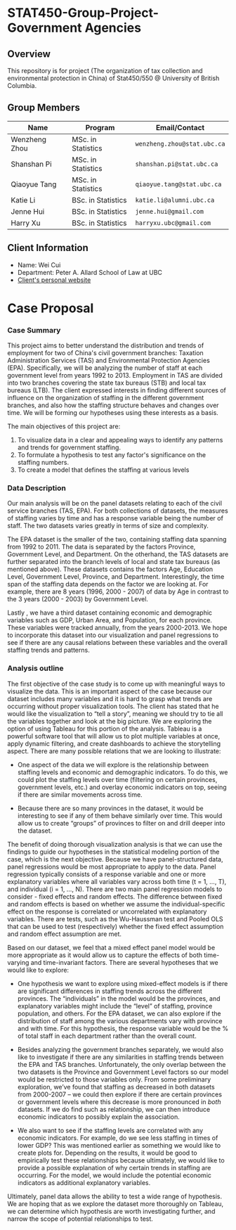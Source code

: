 # STAT450-Group-Project-Government Agencies

## Overview

This repository is for project (The organization of tax collection and environmental protection in China) of Stat450/550 @ University of British Columbia.

## Group Members

|   **Name**     |     **Program**           |    **Email/Contact**              |
|----------------|---------------------------|-----------------------------------|
| Wenzheng Zhou  |    MSc. in Statistics     |    `wenzheng.zhou@stat.ubc.ca`    |
| Shanshan Pi    |    MSc. in Statistics     |    `shanshan.pi@stat.ubc.ca`      |
| Qiaoyue Tang   |    MSc. in Statistics     |    `qiaoyue.tang@stat.ubc.ca`     |
| Katie Li       |    BSc. in Statistics     |    `katie.li@alumni.ubc.ca`       |
| Jenne Hui      |    BSc. in Statistics     |    `jenne.hui@gmail.com`          |
| Harry Xu       |    BSc. in Statistics     |    `harryxu.ubc@gmail.com`        |

## Client Information

- Name: Wei Cui 
- Department: Peter A. Allard School of Law at UBC
- [Client's personal website](https://ubc.academia.edu/WeiCui)

# Case Proposal

### Case Summary

This project aims to better understand the distribution and trends of employment for two of China's civil government branches: Taxation Administration Services (TAS) and Environmental Protection Agencies (EPA). Specifically, we will be analyzing the number of staff at each government level from years 1992 to 2013. Employment in TAS are divided into two branches covering the state tax bureaus (STB) and local tax bureaus (LTB). The client expressed interests in finding different sources of influence on the organization of staffing in the different government branches, and also how the staffing structure behaves and changes over time. We will be forming our hypotheses using these interests as a basis.

The main objectives of this project are: 
  1.  To visualize data in a clear and appealing ways to identify any patterns and trends for government staffing.  
  2.  To formulate a hypothesis to test any factor's significance on the staffing numbers.
  3.  To create a model that defines the staffing at various levels

### Data Description

Our main analysis will be on the panel datasets relating to each of the civil service branches (TAS, EPA). For both collections of datasets, the measures of staffing varies by time and has a response variable being the number of staff. The two datasets varies greatly in terms of size and complexity.

The EPA dataset is the smaller of the two, containing staffing data spanning from 1992 to 2011. The data is separated by the factors Province, Government Level, and Department. On the otherhand, the TAS datasets are further separated into the branch levels of local and state tax bureaus (as mentioned above). These datasets contains the factors Age, Education Level, Government Level, Province, and Department. Interestingly, the time span of the staffing data depends on the factor we are looking at. For example, there are 8 years (1996, 2000 - 2007) of data by Age in contrast to the 3 years (2000 - 2003) by Government Level.

Lastly , we have a third dataset containing economic and demographic variables such as GDP, Urban Area, and Population, for each province. These variables were tracked annually, from the years 2000-2013. We hope to incorporate this dataset into our visualization and panel regressions to see if there are any causal relations between these variables and the overall staffing trends and patterns. 

### Analysis outline
  
The first objective of the case study is to come up with meaningful ways to visualize the data. This is an important aspect of the case because our dataset includes many variables and it is hard to grasp what trends are occurring without proper visualization tools. The client has stated that he would like the visualization to “tell a story”, meaning we should try to tie all the variables together and look at the big picture. We are exploring the option of using Tableau for this portion of the analysis. Tableau is a powerful software tool that will allow us to plot multiple variables at once, apply dynamic filtering, and create dashboards to achieve the storytelling aspect. There are many possible relations that we are looking to illustrate:

-	One aspect of the data we will explore is the relationship between staffing levels and economic and demographic indicators. To do this, we could plot the staffing levels over time (filtering on certain provinces, government levels, etc.) and overlay economic indicators on top, seeing if there are similar movements across time. 

-	Because there are so many provinces in the dataset, it would be interesting to see if any of them behave similarly over time. This would allow us to create “groups” of provinces to filter on and drill deeper into the dataset.

The benefit of doing thorough visualization analysis is that we can use the findings to guide our hypotheses in the statistical modeling portion of the case, which is the next objective. Because we have panel-structured data, panel regressions would be most appropriate to apply to the data. Panel regression typically consists of a response variable and one or more explanatory variables where all variables vary across both time (t = 1, …, T), and individual (i = 1, …, N). There are two main panel regression models to consider - fixed effects and random effects. The difference between fixed and random effects is based on whether we assume the individual-specific effect on the response is correlated or uncorrelated with explanatory variables. There are tests, such as the Wu-Haussman test and Pooled OLS that can be used to test (respectively) whether the fixed effect assumption and random effect assumption are met. 

Based on our dataset, we feel that a mixed effect panel model would be more appropriate as it would allow us to capture the effects of both time-varying and time-invariant factors. There are several hypotheses that we would like to explore:

-	One hypothesis we want to explore using mixed-effect models is if there are significant differences in staffing trends across the different provinces. The “individuals” in the model would be the provinces, and explanatory variables might include the “level” of staffing, province population, and others. For the EPA dataset, we can also explore if the distribution of staff among the various departments vary with province and with time. For this hypothesis, the response variable would be the % of total staff in each department rather than the overall count.

-	Besides analyzing the government branches separately, we would also like to investigate if there are any similarities in staffing trends between the EPA and TAS branches. Unfortunately, the only overlap between the two datasets is the Province and Government Level factors so our model would be restricted to those variables only. From some preliminary exploration, we’ve found that staffing as decreased in both datasets from 2000-2007 – we could then explore if there are certain provinces or government levels where this decrease is more pronounced in *both* datasets. If we do find such as relationship, we can then introduce economic indicators to possibly explain the association.

-	We also want to see if the staffing levels are correlated with any economic indicators. For example, do we see less staffing in times of lower GDP? This was mentioned earlier as something we would like to create plots for. Depending on the results, it would be good to empirically test these relationships because ultimately, we would like to provide a possible explanation of why certain trends in staffing are occurring. For the model, we would include the potential economic indicators as additional explanatory variables. 

Ultimately, panel data allows the ability to test a wide range of hypothesis. We are hoping that as we explore the dataset more thoroughly on Tableau, we can determine which hypothesis are worth investigating further, and narrow the scope of potential relationships to test.


